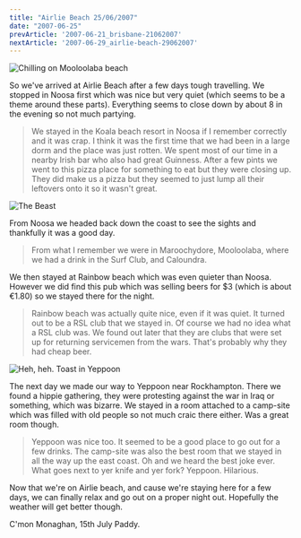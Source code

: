 ```yaml
---
title: "Airlie Beach 25/06/2007"
date: "2007-06-25"
prevArticle: '2007-06-21_brisbane-21062007'
nextArticle: '2007-06-29_airlie-beach-29062007'
---
```

![Chilling on Mooloolaba beach](/images/S6001118.JPG "Chilling on Mooloolaba beach")

So we've arrived at Airlie Beach after a few days tough travelling. We stopped in Noosa first which was nice but very quiet (which seems to be a theme around these parts). Everything seems to close down by about 8 in the evening so not much partying.

> We stayed in the Koala beach resort in Noosa if I remember correctly and it was crap. I think it  was the first time that we had been in a large dorm and the place was just rotten. We spent most of our time in a nearby Irish bar who also had great Guinness. After a few pints we went to this pizza place for something to eat but they were closing up. They did make us a pizza but they seemed to just lump all their leftovers onto it so it wasn't great.

![The Beast](/images/S6001142.JPG "The Beast")

From Noosa we headed back down the coast to see the sights and thankfully it was a good day.
> From what I remember we were in Maroochydore, Mooloolaba, where we had a drink in the Surf Club, and Caloundra.

We then stayed at Rainbow beach which was even quieter than Noosa. However we did find this pub which was selling beers for $3 (which is about €1.80) so we stayed there for the night.

> Rainbow beach was actually quite nice, even if it was quiet. It turned out to be a RSL club that we stayed in. Of course we had no idea what a RSL club was. We found out later that they are clubs that were set up for returning servicemen from the wars. That's probably why they had cheap beer.

![Heh, heh. Toast in Yeppoon](/images/S6001148.JPG "Heh, heh. Toast in Yeppoon")

The next day we made our way to Yeppoon near Rockhampton. There we found a hippie gathering, they were protesting against the war in Iraq or something, which was bizarre. We stayed in a room attached to a camp-site which was filled with old people so not much craic there either. Was a great room though.

> Yeppoon was nice too. It seemed to be a good place to go out for a few drinks. The camp-site was also the best room that we stayed in all the way up the east coast. Oh and we heard the best joke ever. What goes next to yer knife and yer fork? Yeppoon. Hilarious.

Now that we're on Airlie beach, and cause we're staying here for a few days, we can finally relax and go out on a proper night out. Hopefully the weather will get better though.

C'mon Monaghan, 15th July
Paddy.